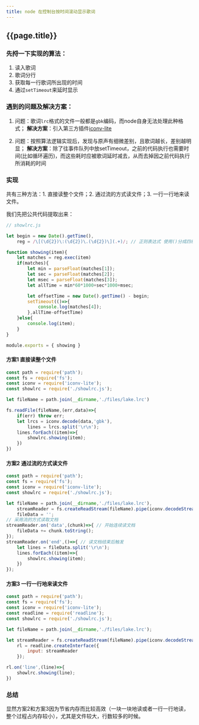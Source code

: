 ```yaml
---
title: node 在控制台按时间滚动显示歌词
---
```


## {{page.title}}

### 先捋一下实现的算法：
1. 读入歌词
2. 歌词分行
3. 获取每一行歌词所出现的时间
4. 通过```setTimeout```来延时显示


### 遇到的问题及解决方案：
1. 问题：歌词```lrc```格式的文件一般都是```gbk```编码，而node自身无法处理此种格式；
**解决方案**：引入第三方插件[iconv-lite](https://www.npmjs.com/package/iconv-lite)

2. 问题：按照算法逻辑实现后，发现与原声有细微差别，且歌词越长，差别越明显；
**解决方案**：除了往事件队列中放setTimeout，之前的代码执行也需要时间(比如循环遍历)，而这些耗时应被歌词延时减去，从而去掉因之前代码执行所消耗的时间

### 实现
共有三种方法：1. 直接读整个文件；2. 通过流的方式读文件；3. 一行一行地来读文件。

我们先把公共代码提取出来：
```javascript
// showlrc.js

let begin = new Date().getTime(),
	reg = /\[(\d{2})\:(\d{2})\.(\d{2})\](.+)/; // 正则表达式 使用()分成四组

function showing(item){
	let matches = reg.exec(item)
	if(matches){
		let min = parseFloat(matches[1]);
		let sec = parseFloat(matches[2]);
		let msec = parseFloat(matches[3]);
		let allTime = min*60*1000+sec*1000+msec;

		let offsetTime = new Date().getTime() - begin;
		setTimeout(()=>{
			console.log(matches[4]);
		},allTime-offsetTime)
	}else{
		console.log(item);
	}
}

module.exports = { showing }
```

#### 方案1 直接读整个文件

```javascript
const path = require('path');
const fs = require('fs');
const iconv = require('iconv-lite');
const showlrc = require('./showlrc.js');

let fileName = path.join(__dirname,'./files/lake.lrc')

fs.readFile(fileName,(err,data)=>{
	if(err) throw err;
	let lrcs = iconv.decode(data,'gbk'),
		lines = lrcs.split('\r\n');
	lines.forEach((item)=>{
		showlrc.showing(item);
	})
})
```

#### 方案2 通过流的方式读文件

```javascript
const path = require('path');
const fs = require('fs');
const iconv = require('iconv-lite');
const showlrc = require('./showlrc.js');

let fileName = path.join(__dirname,'./files/lake.lrc'),
	streamReader = fs.createReadStream(fileName).pipe(iconv.decodeStream('gbk')),
	fileData = '';
// 采用流的方式读取文档
streamReader.on('data',(chunk)=>{ // 开始连续读文档
	fileData += chunk.toString();
});
streamReader.on('end',()=>{ // 读文档结束后触发
	let lines = fileData.split('\r\n');
	lines.forEach((item)=>{
		showlrc.showing(item);
	})
});
```

#### 方案3 一行一行地来读文件

```javascript
const path = require('path');
const fs = require('fs');
const iconv = require('iconv-lite');
const readline = require('readline');
const showlrc = require('./showlrc.js');

let fileName = path.join(__dirname,'./files/lake.lrc');

let	streamReader = fs.createReadStream(fileName).pipe(iconv.decodeStream('gbk')),
	rl = readline.createInterface({
		input: streamReader
	});

rl.on('line',(line)=>{
	showlrc.showing(line);
})
```

### 总结

显然方案2和方案3因为节省内存而比较高效（一块一块地读或者一行一行地读，整个过程占内存较小），尤其是文件较大，行数较多的时候。